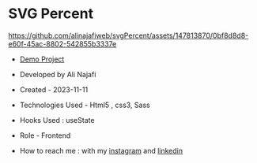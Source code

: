 # SVG Percent


https://github.com/alinajafiweb/svgPercent/assets/147813870/0bf8d8d8-e60f-45ac-8802-542855b3337e



- [Demo Project](https://alinajafi-developer.github.io/svgPercent/)

- Developed by Ali Najafi

- Created - 2023-11-11

- Technologies Used - Html5 , css3, Sass

- Hooks Used : useState 

- Role - Frontend

- How to reach me : with my [instagram](https://www.instagram.com/alinajafi_developer) and [linkedin](https://www.linkedin.com/in/alinajafi-developer/)
